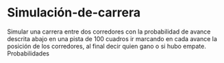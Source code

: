 # Simulación-de-carrera
Simular una carrera entre dos corredores con la probabilidad de avance descrita abajo en una pista de 100 cuadros ir marcando en cada avance la posición de los corredores, al final decir quien gano o si hubo empate. Probabilidades
